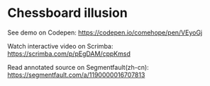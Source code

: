 # Chessboard illusion

See demo on Codepen: https://codepen.io/comehope/pen/VEyoGj

Watch interactive video on Scrimba: https://scrimba.com/p/pEgDAM/cppKmsd

Read annotated source on Segmentfault(zh-cn): https://segmentfault.com/a/1190000016707813